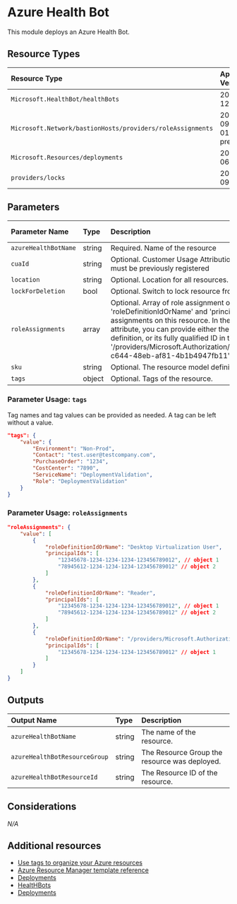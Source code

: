 # Azure Health Bot

This module deploys an Azure Health Bot.

## Resource Types

| Resource Type | Api Version |
| :-- | :-- |
| `Microsoft.HealthBot/healthBots` | 2020-12-08 |
| `Microsoft.Network/bastionHosts/providers/roleAssignments` | 2018-09-01-preview |
| `Microsoft.Resources/deployments` | 2020-06-01 |
| `providers/locks` | 2016-09-01 |

## Parameters

| Parameter Name | Type | Description | DefaultValue | Possible values |
| :-- | :-- | :-- | :-- | :-- |
| `azureHealthBotName` | string | Required. Name of the resource |  |  |
| `cuaId` | string | Optional. Customer Usage Attribution id (GUID). This GUID must be previously registered |  |  |
| `location` | string | Optional. Location for all resources. | [resourceGroup().location] |  |
| `lockForDeletion` | bool | Optional. Switch to lock resource from deletion. | False |  |
| `roleAssignments` | array | Optional. Array of role assignment objects that contain the 'roleDefinitionIdOrName' and 'principalId' to define RBAC role assignments on this resource. In the roleDefinitionIdOrName attribute, you can provide either the display name of the role definition, or its fully qualified ID in the following format: '/providers/Microsoft.Authorization/roleDefinitions/c2f4ef07-c644-48eb-af81-4b1b4947fb11' | System.Object[] |  |
| `sku` | string | Optional. The resource model definition representing SKU. | F0 |  |
| `tags` | object | Optional. Tags of the resource. |  |  |

### Parameter Usage: `tags`

Tag names and tag values can be provided as needed. A tag can be left without a value.

```json
"tags": {
    "value": {
        "Environment": "Non-Prod",
        "Contact": "test.user@testcompany.com",
        "PurchaseOrder": "1234",
        "CostCenter": "7890",
        "ServiceName": "DeploymentValidation",
        "Role": "DeploymentValidation"
    }
}
```

### Parameter Usage: `roleAssignments`

```json
"roleAssignments": {
    "value": [
        {
            "roleDefinitionIdOrName": "Desktop Virtualization User",
            "principalIds": [
                "12345678-1234-1234-1234-123456789012", // object 1
                "78945612-1234-1234-1234-123456789012" // object 2
            ]
        },
        {
            "roleDefinitionIdOrName": "Reader",
            "principalIds": [
                "12345678-1234-1234-1234-123456789012", // object 1
                "78945612-1234-1234-1234-123456789012" // object 2
            ]
        },
        {
            "roleDefinitionIdOrName": "/providers/Microsoft.Authorization/roleDefinitions/c2f4ef07-c644-48eb-af81-4b1b4947fb11",
            "principalIds": [
                "12345678-1234-1234-1234-123456789012" // object 1
            ]
        }
    ]
}
```

## Outputs

| Output Name | Type | Description |
| :-- | :-- | :-- |
| `azureHealthBotName` | string | The name of the resource. |
| `azureHealthBotResourceGroup` | string | The Resource Group the resource was deployed. |
| `azureHealthBotResourceId` | string | The Resource ID of the resource. |

## Considerations

*N/A*

## Additional resources

- [Use tags to organize your Azure resources](https://docs.microsoft.com/en-us/azure/azure-resource-manager/resource-group-using-tags)
- [Azure Resource Manager template reference](https://docs.microsoft.com/en-us/azure/templates/)
- [Deployments](https://docs.microsoft.com/en-us/azure/templates/Microsoft.Resources/2020-06-01/deployments)
- [HealtHBots](https://docs.microsoft.com/en-us/azure/templates/Microsoft.HealthBot/2020-12-08/healthBots)
- [Deployments](https://docs.microsoft.com/en-us/azure/templates/Microsoft.Resources/2020-06-01/deployments)
